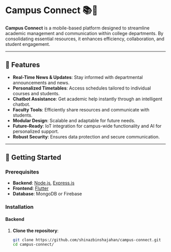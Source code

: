 # Campus Connect 📚📱  

**Campus Connect** is a mobile-based platform designed to streamline academic management and communication within college departments. By consolidating essential resources, it enhances efficiency, collaboration, and student engagement.  

---  

## 🌟 Features  

- **Real-Time News & Updates**: Stay informed with departmental announcements and news.  
- **Personalized Timetables**: Access schedules tailored to individual courses and students.  
- **Chatbot Assistance**: Get academic help instantly through an intelligent chatbot.  
- **Faculty Tools**: Efficiently share resources and communicate with students.  
- **Modular Design**: Scalable and adaptable for future needs.  
- **Future-Ready**: IoT integration for campus-wide functionality and AI for personalized support.  
- **Robust Security**: Ensures data protection and secure communication.  

---  

## 🚀 Getting Started  

### Prerequisites  

- **Backend**: [Node.js](https://nodejs.org/), [Express.js](https://expressjs.com/)  
- **Frontend**: [Flutter](https://flutter.dev/)  
- **Database**: MongoDB or Firebase  

### Installation  

#### Backend  

1. **Clone the repository**:  
   ```bash  
   git clone https://github.com/shinazbinshajahan/campus-connect.git  
   cd campus-connect/ 
